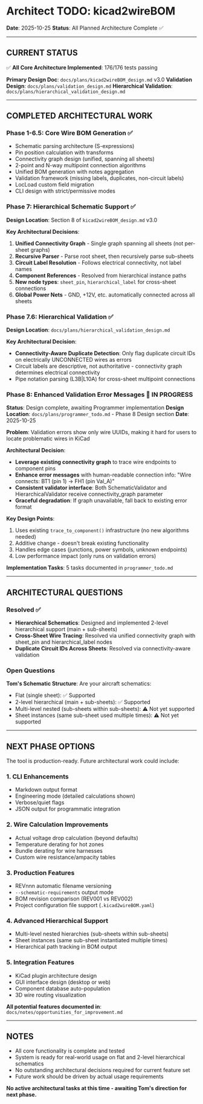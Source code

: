 # Architect TODO: kicad2wireBOM

**Date**: 2025-10-25
**Status**: All Planned Architecture Complete ✅

---

## CURRENT STATUS

✅ **All Core Architecture Implemented**: 176/176 tests passing

**Primary Design Doc**: `docs/plans/kicad2wireBOM_design.md` v3.0
**Validation Design**: `docs/plans/validation_design.md`
**Hierarchical Validation**: `docs/plans/hierarchical_validation_design.md`

---

## COMPLETED ARCHITECTURAL WORK

### Phase 1-6.5: Core Wire BOM Generation ✅
- Schematic parsing architecture (S-expressions)
- Pin position calculation with transforms
- Connectivity graph design (unified, spanning all sheets)
- 2-point and N-way multipoint connection algorithms
- Unified BOM generation with notes aggregation
- Validation framework (missing labels, duplicates, non-circuit labels)
- LocLoad custom field migration
- CLI design with strict/permissive modes

### Phase 7: Hierarchical Schematic Support ✅
**Design Location**: Section 8 of `kicad2wireBOM_design.md` v3.0

**Key Architectural Decisions**:
1. **Unified Connectivity Graph** - Single graph spanning all sheets (not per-sheet graphs)
2. **Recursive Parser** - Parse root sheet, then recursively parse sub-sheets
3. **Circuit Label Resolution** - Follows electrical connectivity, not label names
4. **Component References** - Resolved from hierarchical instance paths
5. **New node types**: `sheet_pin`, `hierarchical_label` for cross-sheet connections
6. **Global Power Nets** - GND, +12V, etc. automatically connected across all sheets

### Phase 7.6: Hierarchical Validation ✅
**Design Location**: `docs/plans/hierarchical_validation_design.md`

**Key Architectural Decision**:
- **Connectivity-Aware Duplicate Detection**: Only flag duplicate circuit IDs on electrically UNCONNECTED wires as errors
- Circuit labels are descriptive, not authoritative - connectivity graph determines electrical connectivity
- Pipe notation parsing (L3B|L10A) for cross-sheet multipoint connections

### Phase 8: Enhanced Validation Error Messages 🚧 IN PROGRESS

**Status**: Design complete, awaiting Programmer implementation
**Design Location**: `docs/plans/programmer_todo.md` - Phase 8 Design section
**Date**: 2025-10-25

**Problem**: Validation errors show only wire UUIDs, making it hard for users to locate problematic wires in KiCad

**Architectural Decision**:
- **Leverage existing connectivity graph** to trace wire endpoints to component pins
- **Enhance error messages** with human-readable connection info: "Wire connects: BT1 (pin 1) → FH1 (pin Val_A)"
- **Consistent validator interface**: Both SchematicValidator and HierarchicalValidator receive connectivity_graph parameter
- **Graceful degradation**: If graph unavailable, fall back to existing error format

**Key Design Points**:
1. Uses existing `trace_to_component()` infrastructure (no new algorithms needed)
2. Additive change - doesn't break existing functionality
3. Handles edge cases (junctions, power symbols, unknown endpoints)
4. Low performance impact (only runs on validation errors)

**Implementation Tasks**: 5 tasks documented in `programmer_todo.md`

---

## ARCHITECTURAL QUESTIONS

### Resolved ✅
- **Hierarchical Schematics**: Designed and implemented 2-level hierarchical support (main + sub-sheets)
- **Cross-Sheet Wire Tracing**: Resolved via unified connectivity graph with sheet_pin and hierarchical_label nodes
- **Duplicate Circuit IDs Across Sheets**: Resolved via connectivity-aware validation

### Open Questions
**Tom's Schematic Structure**: Are your aircraft schematics:
- Flat (single sheet): ✅ Supported
- 2-level hierarchical (main + sub-sheets): ✅ Supported
- Multi-level nested (sub-sheets within sub-sheets): ⚠️ Not yet supported
- Sheet instances (same sub-sheet used multiple times): ⚠️ Not yet supported

---

## NEXT PHASE OPTIONS

The tool is production-ready. Future architectural work could include:

### 1. CLI Enhancements
- Markdown output format
- Engineering mode (detailed calculations shown)
- Verbose/quiet flags
- JSON output for programmatic integration

### 2. Wire Calculation Improvements
- Actual voltage drop calculation (beyond defaults)
- Temperature derating for hot zones
- Bundle derating for wire harnesses
- Custom wire resistance/ampacity tables

### 3. Production Features
- REVnnn automatic filename versioning
- `--schematic-requirements` output mode
- BOM revision comparison (REV001 vs REV002)
- Project configuration file support (`.kicad2wireBOM.yaml`)

### 4. Advanced Hierarchical Support
- Multi-level nested hierarchies (sub-sheets within sub-sheets)
- Sheet instances (same sub-sheet instantiated multiple times)
- Hierarchical path tracking in BOM output

### 5. Integration Features
- KiCad plugin architecture design
- GUI interface design (desktop or web)
- Component database auto-population
- 3D wire routing visualization

**All potential features documented in**: `docs/notes/opportunities_for_improvement.md`

---

## NOTES

- All core functionality is complete and tested
- System is ready for real-world usage on flat and 2-level hierarchical schematics
- No outstanding architectural decisions required for current feature set
- Future work should be driven by actual usage requirements

**No active architectural tasks at this time - awaiting Tom's direction for next phase.**
